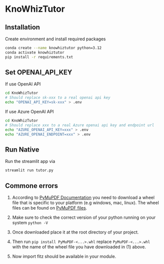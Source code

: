 # KnoWhizTutor

## Installation

Create environment and install required packages

```bash
conda create --name knowhiztutor python=3.12
conda activate knowhiztutor
pip install -r requirements.txt
```

## Set OPENAI_API_KEY

If use OpenAI API

```bash
cd KnoWhizTutor
# Should replace sk-xxx to a real openai api key
echo "OPENAI_API_KEY=sk-xxx" > .env
```

If use Azure OpenAI API
```bash
cd KnoWhizTutor
# Should replace xxx to a real Azure openai api key and endpoint url
echo "AZURE_OPENAI_API_KEY=xxx" > .env
echo "AZURE_OPENAI_ENDPOINT=xxx" > .env
```

## Run Native

Run the streamlit app via

```bash
streamlit run tutor.py
```

## Commone errors

1. According to [PyMuPDF Documentation](https://pymupdf.readthedocs.io/en/latest/installation.html#option-2-install-from-binaries) you need to download a wheel file that is specific to your platform (e.g windows, mac, linux). The wheel files can be found on [PyMuPDF files](https://pypi.org/project/PyMuPDF/#files).

2. Make sure to check the correct version of your python running on your system ```python -V```

3. Once downloaded place it at the root directory of your project.

4. Then run ```pip install PyMuPDF-<...>.whl``` replace ```PyMuPDF-<...>.whl``` with the name of the wheel file you have downloaded in (1) above.

5. Now import fitz should be available in your module.
